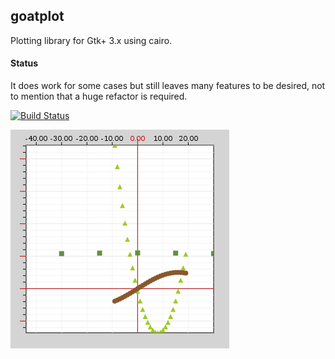 ## goatplot

Plotting library for Gtk+ 3.x using cairo.

#### Status

It does work for some cases but still leaves many features to be desired, not to mention that a huge refactor is required.

[![Build Status](https://travis-ci.org/drahnr/goatplot.png?branch=master)](https://travis-ci.org/drahnr/goatplot)

![widget screenshot from the testbinary](/screenshot.png)
